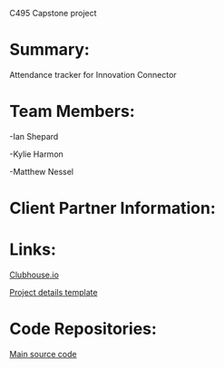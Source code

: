C495 Capstone project

# Summary:
Attendance tracker for Innovation Connector

# Team Members:
-Ian Shepard 

-Kylie Harmon

-Matthew Nessel

# Client Partner Information:

# Links:
[Clubhouse.io](https://app.clubhouse.io/visitorcollectiontools/stories/space/6/everything)

[Project details template](https://github.com/hergin/CapstoneProjectTemplate)

# Code Repositories:
[Main source code](https://github.com/mdnessel/VisitorCollectionToolSourceCode)
